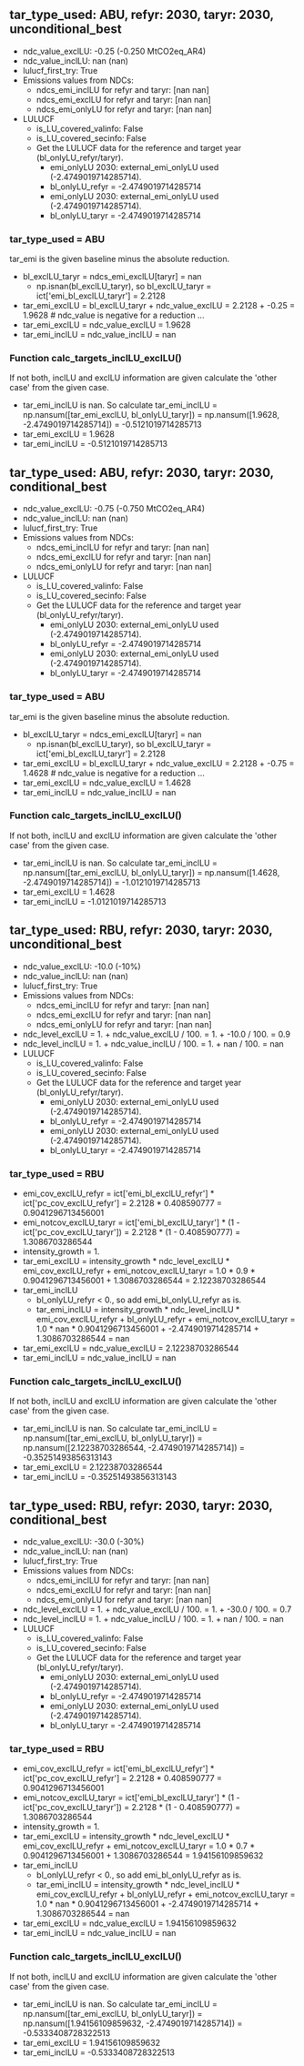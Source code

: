 

## tar_type_used: ABU, refyr: 2030, taryr: 2030, unconditional_best
- ndc_value_exclLU: -0.25 (-0.250 MtCO2eq_AR4)
- ndc_value_inclLU: nan (nan)
- lulucf_first_try: True
- Emissions values from NDCs:
  - ndcs_emi_inclLU for refyr and taryr: [nan nan]
  - ndcs_emi_exclLU for refyr and taryr: [nan nan]
  - ndcs_emi_onlyLU for refyr and taryr: [nan nan]
- LULUCF
  - is_LU_covered_valinfo: False
  - is_LU_covered_secinfo: False
  - Get the LULUCF data for the reference and target year (bl_onlyLU_refyr/taryr).
    - emi_onlyLU 2030: external_emi_onlyLU used (-2.4749019714285714).
    - bl_onlyLU_refyr = -2.4749019714285714
    - emi_onlyLU 2030: external_emi_onlyLU used (-2.4749019714285714).
    - bl_onlyLU_taryr = -2.4749019714285714
### tar_type_used = ABU
tar_emi is the given baseline minus the absolute reduction.
- bl_exclLU_taryr = ndcs_emi_exclLU[taryr] = nan
  - np.isnan(bl_exclLU_taryr), so bl_exclLU_taryr = ict['emi_bl_exclLU_taryr'] = 2.2128
- tar_emi_exclLU = bl_exclLU_taryr + ndc_value_exclLU = 2.2128 + -0.25 = 1.9628 # ndc_value is negative for a reduction ...
- tar_emi_exclLU = ndc_value_exclLU = 1.9628
- tar_emi_inclLU = ndc_value_inclLU = nan
### Function calc_targets_inclLU_exclLU()
If not both, inclLU and exclLU information are given calculate the 'other case' from the given case.
- tar_emi_inclLU is nan. So calculate tar_emi_inclLU = np.nansum([tar_emi_exclLU, bl_onlyLU_taryr]) = np.nansum([1.9628, -2.4749019714285714]) = -0.5121019714285713
- tar_emi_exclLU = 1.9628
- tar_emi_inclLU = -0.5121019714285713

## tar_type_used: ABU, refyr: 2030, taryr: 2030, conditional_best
- ndc_value_exclLU: -0.75 (-0.750 MtCO2eq_AR4)
- ndc_value_inclLU: nan (nan)
- lulucf_first_try: True
- Emissions values from NDCs:
  - ndcs_emi_inclLU for refyr and taryr: [nan nan]
  - ndcs_emi_exclLU for refyr and taryr: [nan nan]
  - ndcs_emi_onlyLU for refyr and taryr: [nan nan]
- LULUCF
  - is_LU_covered_valinfo: False
  - is_LU_covered_secinfo: False
  - Get the LULUCF data for the reference and target year (bl_onlyLU_refyr/taryr).
    - emi_onlyLU 2030: external_emi_onlyLU used (-2.4749019714285714).
    - bl_onlyLU_refyr = -2.4749019714285714
    - emi_onlyLU 2030: external_emi_onlyLU used (-2.4749019714285714).
    - bl_onlyLU_taryr = -2.4749019714285714
### tar_type_used = ABU
tar_emi is the given baseline minus the absolute reduction.
- bl_exclLU_taryr = ndcs_emi_exclLU[taryr] = nan
  - np.isnan(bl_exclLU_taryr), so bl_exclLU_taryr = ict['emi_bl_exclLU_taryr'] = 2.2128
- tar_emi_exclLU = bl_exclLU_taryr + ndc_value_exclLU = 2.2128 + -0.75 = 1.4628 # ndc_value is negative for a reduction ...
- tar_emi_exclLU = ndc_value_exclLU = 1.4628
- tar_emi_inclLU = ndc_value_inclLU = nan
### Function calc_targets_inclLU_exclLU()
If not both, inclLU and exclLU information are given calculate the 'other case' from the given case.
- tar_emi_inclLU is nan. So calculate tar_emi_inclLU = np.nansum([tar_emi_exclLU, bl_onlyLU_taryr]) = np.nansum([1.4628, -2.4749019714285714]) = -1.0121019714285713
- tar_emi_exclLU = 1.4628
- tar_emi_inclLU = -1.0121019714285713

## tar_type_used: RBU, refyr: 2030, taryr: 2030, unconditional_best
- ndc_value_exclLU: -10.0 (-10%)
- ndc_value_inclLU: nan (nan)
- lulucf_first_try: True
- Emissions values from NDCs:
  - ndcs_emi_inclLU for refyr and taryr: [nan nan]
  - ndcs_emi_exclLU for refyr and taryr: [nan nan]
  - ndcs_emi_onlyLU for refyr and taryr: [nan nan]
- ndc_level_exclLU = 1. + ndc_value_exclLU / 100. = 1. + -10.0 / 100. = 0.9
- ndc_level_inclLU = 1. + ndc_value_inclLU / 100. = 1. + nan / 100. = nan
- LULUCF
  - is_LU_covered_valinfo: False
  - is_LU_covered_secinfo: False
  - Get the LULUCF data for the reference and target year (bl_onlyLU_refyr/taryr).
    - emi_onlyLU 2030: external_emi_onlyLU used (-2.4749019714285714).
    - bl_onlyLU_refyr = -2.4749019714285714
    - emi_onlyLU 2030: external_emi_onlyLU used (-2.4749019714285714).
    - bl_onlyLU_taryr = -2.4749019714285714
### tar_type_used = RBU
- emi_cov_exclLU_refyr = ict['emi_bl_exclLU_refyr'] * ict['pc_cov_exclLU_refyr'] = 2.2128 * 0.408590777 = 0.9041296713456001
- emi_notcov_exclLU_taryr = ict['emi_bl_exclLU_taryr'] * (1 - ict['pc_cov_exclLU_taryr']) = 2.2128 * (1 - 0.408590777) = 1.3086703286544
- intensity_growth = 1.
- tar_emi_exclLU = intensity_growth * ndc_level_exclLU * emi_cov_exclLU_refyr + emi_notcov_exclLU_taryr = 1.0 * 0.9 * 0.9041296713456001 + 1.3086703286544 = 2.12238703286544
- tar_emi_inclLU
  - bl_onlyLU_refyr < 0., so add emi_bl_onlyLU_refyr as is.
  - tar_emi_inclLU = intensity_growth * ndc_level_inclLU * emi_cov_exclLU_refyr + bl_onlyLU_refyr + emi_notcov_exclLU_taryr = 1.0 * nan * 0.9041296713456001 + -2.4749019714285714 + 1.3086703286544 = nan
- tar_emi_exclLU = ndc_value_exclLU = 2.12238703286544
- tar_emi_inclLU = ndc_value_inclLU = nan
### Function calc_targets_inclLU_exclLU()
If not both, inclLU and exclLU information are given calculate the 'other case' from the given case.
- tar_emi_inclLU is nan. So calculate tar_emi_inclLU = np.nansum([tar_emi_exclLU, bl_onlyLU_taryr]) = np.nansum([2.12238703286544, -2.4749019714285714]) = -0.35251493856313143
- tar_emi_exclLU = 2.12238703286544
- tar_emi_inclLU = -0.35251493856313143

## tar_type_used: RBU, refyr: 2030, taryr: 2030, conditional_best
- ndc_value_exclLU: -30.0 (-30%)
- ndc_value_inclLU: nan (nan)
- lulucf_first_try: True
- Emissions values from NDCs:
  - ndcs_emi_inclLU for refyr and taryr: [nan nan]
  - ndcs_emi_exclLU for refyr and taryr: [nan nan]
  - ndcs_emi_onlyLU for refyr and taryr: [nan nan]
- ndc_level_exclLU = 1. + ndc_value_exclLU / 100. = 1. + -30.0 / 100. = 0.7
- ndc_level_inclLU = 1. + ndc_value_inclLU / 100. = 1. + nan / 100. = nan
- LULUCF
  - is_LU_covered_valinfo: False
  - is_LU_covered_secinfo: False
  - Get the LULUCF data for the reference and target year (bl_onlyLU_refyr/taryr).
    - emi_onlyLU 2030: external_emi_onlyLU used (-2.4749019714285714).
    - bl_onlyLU_refyr = -2.4749019714285714
    - emi_onlyLU 2030: external_emi_onlyLU used (-2.4749019714285714).
    - bl_onlyLU_taryr = -2.4749019714285714
### tar_type_used = RBU
- emi_cov_exclLU_refyr = ict['emi_bl_exclLU_refyr'] * ict['pc_cov_exclLU_refyr'] = 2.2128 * 0.408590777 = 0.9041296713456001
- emi_notcov_exclLU_taryr = ict['emi_bl_exclLU_taryr'] * (1 - ict['pc_cov_exclLU_taryr']) = 2.2128 * (1 - 0.408590777) = 1.3086703286544
- intensity_growth = 1.
- tar_emi_exclLU = intensity_growth * ndc_level_exclLU * emi_cov_exclLU_refyr + emi_notcov_exclLU_taryr = 1.0 * 0.7 * 0.9041296713456001 + 1.3086703286544 = 1.94156109859632
- tar_emi_inclLU
  - bl_onlyLU_refyr < 0., so add emi_bl_onlyLU_refyr as is.
  - tar_emi_inclLU = intensity_growth * ndc_level_inclLU * emi_cov_exclLU_refyr + bl_onlyLU_refyr + emi_notcov_exclLU_taryr = 1.0 * nan * 0.9041296713456001 + -2.4749019714285714 + 1.3086703286544 = nan
- tar_emi_exclLU = ndc_value_exclLU = 1.94156109859632
- tar_emi_inclLU = ndc_value_inclLU = nan
### Function calc_targets_inclLU_exclLU()
If not both, inclLU and exclLU information are given calculate the 'other case' from the given case.
- tar_emi_inclLU is nan. So calculate tar_emi_inclLU = np.nansum([tar_emi_exclLU, bl_onlyLU_taryr]) = np.nansum([1.94156109859632, -2.4749019714285714]) = -0.5333408728322513
- tar_emi_exclLU = 1.94156109859632
- tar_emi_inclLU = -0.5333408728322513